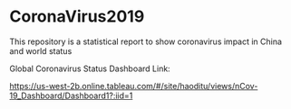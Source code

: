 # CoronaVirus2019

This repository is a statistical report to show coronavirus impact in China and world status

Global Coronavirus Status Dashboard Link: 

https://us-west-2b.online.tableau.com/#/site/haoditu/views/nCov-19_Dashboard/Dashboard1?:iid=1

